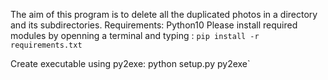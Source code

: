 The aim of this program is to delete all the duplicated photos in a directory and its subdirectories.
Requirements: Python10
Please install required modules by openning a terminal and typing : `pip install -r requirements.txt`

Create executable using py2exe: python setup.py py2exe`